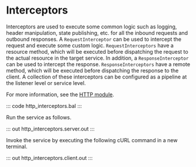 # Interceptors

Interceptors are used to execute some common logic such as logging, header manipulation,
state publishing, etc. for all the inbound requests and outbound responses. A 
`RequestInterceptor` can be used to intercept the request and execute some custom
logic. `RequestInterceptors` have a resource method, which will be executed
before dispatching the request to the actual resource in the target service. In addition,
a `ResponseInterceptor` can be used to intercept the response. `ResponseInterceptors`
have a remote method, which will be executed before dispatching the response to the client.
A collection of these interceptors can be configured as a pipeline at the listener level or service level.

For more information, see the [HTTP module](https://docs.central.ballerina.io/ballerina/http/latest/).

::: code http_interceptors.bal :::

Run the service as follows.

::: out http_interceptors.server.out :::

Invoke the service by executing the following cURL command in a new terminal.

::: out http_interceptors.client.out :::
